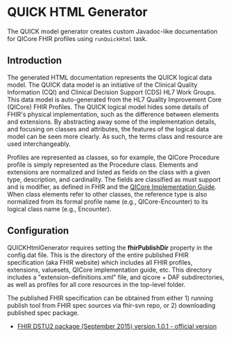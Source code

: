 # QUICK HTML Generator

The QUICK model generator creates custom Javadoc-like documentation for QICore FHIR profiles
using `runQuickHtml` task.

## Introduction

The generated HTML documentation represents the QUICK logical data model. The QUICK data model is an initiative of the
Clinical Quality Information (CQI) and Clinical Decision Support (CDS) HL7 Work Groups. This data model is auto-generated
from the HL7 Quality Improvement Core (QICore) FHIR Profiles. The QUICK logical model hides some details of FHIR's
physical implementation, such as the difference between elements and extensions. By abstracting away some of the
implementation details, and focusing on classes and attributes, the features of the logical data model can be
seen more clearly. As such, the terms class and resource are used interchangeably.

Profiles are represented as classes, so for example, the QICore Procedure profile is simply represented as the
Procedure class. Elements and extensions are normalized and listed as fields on the class with a given type,
description, and cardinality. The fields are classified as must support and is modifier, as defined in FHIR
and the [QICore Implementation Guide](http://hl7.org/fhir/DSTU2/qicore/qicore.html).
When class elements refer to other classes, the reference type is also normalized from its formal profile name
(e.g., QICore-Encounter) to its logical class name (e.g., Encounter).

## Configuration

QUICKHtmlGenerator requires setting the **fhirPublishDir** property in the config.dat file.
This is the directory of the entire published FHIR specification (aka FHIR website)
which includes all FHIR profiles, extensions, valuesets, QICore implementation guide, etc.
This directory includes a "extension-definitions.xml" file, and qicore + DAF subdirectories,
as well as profiles for all core resources in the top-level folder.

The published FHIR specification can be obtained from either 1) running publish tool from
FHIR spec sources via fhir-svn repo, or 2) downloading published spec package.
* [FHIR DSTU2 package (September 2015) version 1.0.1 - official version](http://hl7.org/fhir/DSTU2/fhir-spec.zip)
